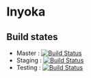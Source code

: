 # Inyoka

## Build states

* Master : [![Build Status](https://ci.ubuntu-de.org/buildStatus/icon?job=inyokaproject-github/inyoka/master)](https://ci.ubuntu-de.org/job/inyokaproject-github/inyoka/master)
* Staging : [![Build Status](https://ci.ubuntu-de.org/buildStatus/icon?job=inyokaproject-github/inyoka/staging)](https://ci.ubuntu-de.org/job/inyokaproject-github/inyoka/staging)
* Testing : [![Build Status](https://ci.ubuntu-de.org/buildStatus/icon?job=inyokaproject-github/inyoka/testing)](https://ci.ubuntu-de.org/job/inyokaproject-github/inyoka/testing)
